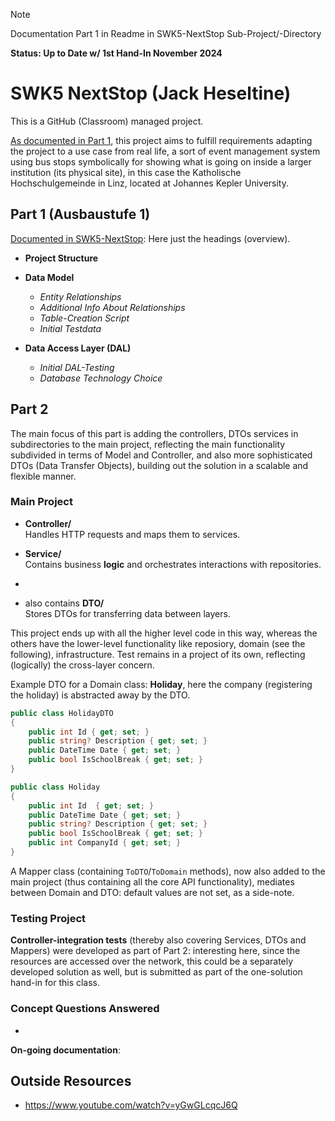 > [!NOTE]  
> Documentation Part 1 in Readme in SWK5-NextStop Sub-Project/-Directory 
> 
> **Status: Up to Date w/ 1st Hand-In November 2024**

# SWK5 NextStop (Jack Heseltine)

This is a GitHub (Classroom) managed project.

[As documented in Part 1](https://github.com/swk5-2024ws/nextstop-bb-g2-heseltine/tree/main/SWK5-NextStop), this project aims to fulfill requirements adapting the project to a use case from real life, a sort of event management system using bus stops symbolically for showing what is going on inside a larger institution (its physical site), in this case the Katholische Hochschulgemeinde in Linz, located at Johannes Kepler University.

## Part 1 (Ausbaustufe 1)

[Documented in SWK5-NextStop](https://github.com/swk5-2024ws/nextstop-bb-g2-heseltine/tree/main/SWK5-NextStop): Here just the headings (overview).
- **Project Structure**

- **Data Model**
    - *Entity Relationships*
    - *Additional Info About Relationships*
    - *Table-Creation Script*
    - *Initial Testdata*

- **Data Access Layer (DAL)**
    - *Initial DAL-Testing*
    - *Database Technology Choice*

## Part 2 

The main focus of this part is adding the controllers, DTOs services in subdirectories to the main project, reflecting the main functionality subdivided in terms of Model and Controller, and also more sophisticated DTOs (Data Transfer Objects), building out the solution in a scalable and flexible manner.

### Main Project
- **Controller/**  
  Handles HTTP requests and maps them to services.

- **Service/**  
  Contains business **logic** and orchestrates interactions with repositories.
- 
- also contains **DTO/**  
  Stores DTOs for transferring data between layers.

This project ends up with all the higher level code in this way, whereas the others have the lower-level functionality like reposiory, domain (see the following), infrastructure. Test remains in a project of its own, reflecting (logically) the cross-layer concern.

Example DTO for a Domain class: **Holiday**, here the company (registering the holiday) is abstracted away by the DTO.

```csharp
public class HolidayDTO
{
    public int Id { get; set; }
    public string? Description { get; set; }
    public DateTime Date { get; set; }
    public bool IsSchoolBreak { get; set; }
}
```

```csharp
public class Holiday
{
    public int Id  { get; set; }
    public DateTime Date { get; set; }
    public string? Description { get; set; }
    public bool IsSchoolBreak { get; set; }
    public int CompanyId { get; set; }
}
```

A Mapper class (containing `ToDTO`/`ToDomain` methods), now also added to the main project (thus containing all the core API functionality), mediates between Domain and DTO: default values are not set, as a side-note.

### Testing Project

**Controller-integration tests** (thereby also covering Services, DTOs and Mappers) were developed as part of Part 2: interesting here, since the resources are accessed over the network, this could be a separately developed solution as well, but is submitted as part of the one-solution hand-in for this class.

### Concept Questions Answered

- 

**On-going documentation**:

## Outside Resources

- https://www.youtube.com/watch?v=yGwGLcqcJ6Q